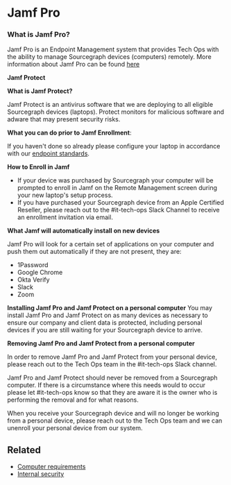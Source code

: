 # **Jamf Pro**

### **What is Jamf Pro?**

Jamf Pro is an Endpoint Management system that provides Tech Ops with the ability to manage Sourcegraph devices (computers) remotely. More information about Jamf Pro can be found [here](https://www.jamf.com/products/jamf-pro/?v=3)

**Jamf Protect**

**What is Jamf Protect?**

Jamf Protect is an antivirus software that we are deploying to all eligible Sourcegraph devices (laptops). Protect monitors for malicious software and adware that may present security risks.

**What you can do prior to Jamf Enrollment**:

If you haven't done so already please configure your laptop in accordance with our [endpoint standards](../process/internal-security/computer-standards.md).

**How to Enroll in Jamf**

- If your device was purchased by Sourcegraph your computer will be prompted to enroll in Jamf on the Remote Management screen during your new laptop's setup process.
- If you have purchased your Sourcegraph device from an Apple Certified Reseller, please reach out to the #it-tech-ops Slack Channel to receive an enrollment invitation via email.

**What Jamf will automatically install on new devices**

Jamf Pro will look for a certain set of applications on your computer and push them out automatically if they are not present, they are:

- 1Password
- Google Chrome
- Okta Verify
- Slack
- Zoom

**Installing Jamf Pro and Jamf Protect on a personal computer**
You may install Jamf Pro and Jamf Protect on as many devices as necessary to ensure our company and client data is protected, including personal devices if you are still waiting for your Sourcegraph device to arrive.

**Removing Jamf Pro and Jamf Protect from a personal computer**

In order to remove Jamf Pro and Jamf Protect from your personal device, please reach out to the Tech Ops team in the #it-tech-ops Slack channel.

Jamf Pro and Jamf Protect should never be removed from a Sourcegraph computer. If there is a circumstance where this needs would to occur please let #it-tech-ops know so that they are aware it is the owner who is performing the removal and for what reasons.

When you receive your Sourcegraph device and will no longer be working from a personal device, please reach out to the Tech Ops team and we can unenroll your personal device from our system.

## Related

- [Computer requirements](../tools/computer-setup.md)
- [Internal security](../process/internal-security/index.md)
